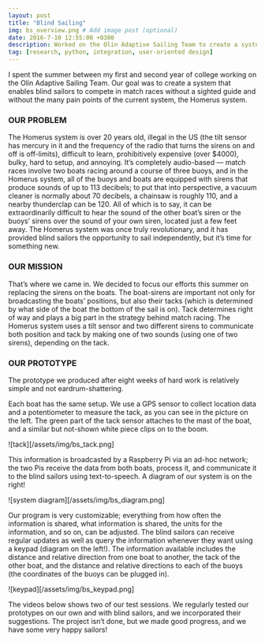 ```yaml
---
layout: post
title: "Blind Sailing"
img: bs_overview.png # Add image post (optional)
date: 2016-7-10 12:55:00 +0300
description: Worked on the Olin Adaptive Sailing Team to create a system that enables blind sailors to compete in match races autonomously.
tag: [research, python, integration, user-oriented design]
---
```


I spent the summer between my first and second year of college working on the Olin Adaptive Sailing Team. Our goal was to create a system that enables blind sailors to compete in match races without a sighted guide and without the many pain points of the current system, the Homerus system.

### OUR PROBLEM

The Homerus system is over 20 years old, illegal in the US (the tilt sensor has mercury in it and the frequency of the radio that turns the sirens on and off is off-limits), difficult to learn, prohibitively expensive (over $4000), bulky, hard to setup, and annoying. It’s completely audio-based — match races involve two boats racing around a course of three buoys, and in the Homerus system, all of the buoys and boats are equipped with sirens that produce sounds of up to 113 decibels; to put that into perspective, a vacuum cleaner is normally about 70 decibels, a chainsaw is roughly 110, and a nearby thunderclap can be 120. All of which is to say, it can be extraordinarily difficult to hear the sound of the other boat’s siren or the buoys’ sirens over the sound of your own siren, located just a few feet away. The Homerus system was once truly revolutionary, and it has provided blind sailors the opportunity to sail independently, but it’s time for something new.

### OUR MISSION

That’s where we came in. We decided to focus our efforts this summer on replacing the sirens on the boats. The boat-sirens are important not only for broadcasting the boats’ positions, but also their tacks (which is determined by what side of the boat the bottom of the sail is on). Tack determines right of way and plays a big part in the strategy behind match racing. The Homerus system uses a tilt sensor and two different sirens to communicate both position and tack by making one of two sounds (using one of two sirens), depending on the tack.

### OUR PROTOTYPE

The prototype we produced after eight weeks of hard work is relatively simple and not eardrum-shattering.

Each boat has the same setup. We use a GPS sensor to collect location data and a potentiometer to measure the tack, as you can see in the picture on the left. The green part of the tack sensor attaches to the mast of the boat, and a similar but not-shown white piece clips on to the boom.

![tack][/assets/img/bs_tack.png]

This information is broadcasted by a Raspberry Pi via an ad-hoc network; the two Pis receive the data from both boats, process it, and communicate it to the blind sailors using text-to-speech. A diagram of our system is on the right!

![system diagram][/assets/img/bs_diagram.png]

Our program is very customizable; everything from how often the information is shared, what information is shared, the units for the information, and so on, can be adjusted. The blind sailors can receive regular updates as well as query the information whenever they want using a keypad (diagram on the left!). The information available includes the distance and relative direction from one boat to another, the tack of the other boat, and the distance and relative directions to each of the buoys (the coordinates of the buoys can be plugged in).

![keypad][/assets/img/bs_keypad.png]

The videos below shows two of our test sessions. We regularly tested our prototypes on our own and with blind sailors, and we incorporated their suggestions. The project isn’t done, but we made good progress, and we have some very happy sailors!


